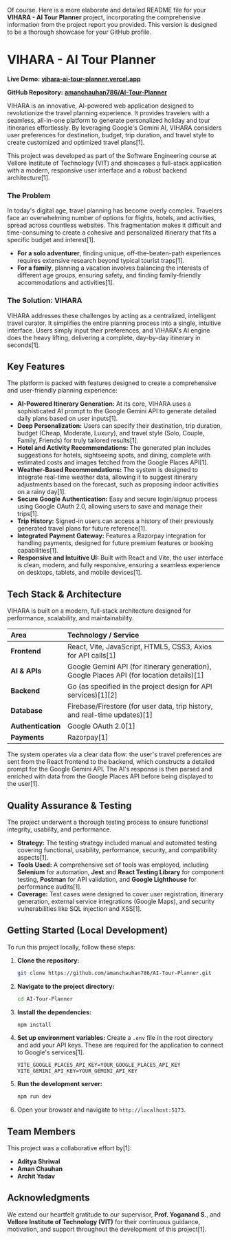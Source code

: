Of course. Here is a more elaborate and detailed README file for your **VIHARA - AI Tour Planner** project, incorporating the comprehensive information from the project report you provided. This version is designed to be a thorough showcase for your GitHub profile.

# VIHARA - AI Tour Planner

**Live Demo:** **[vihara-ai-tour-planner.vercel.app](https://vihara-ai-tour-planner.vercel.app/)**

**GitHub Repository:** **[amanchauhan786/AI-Tour-Planner](https://github.com/amanchauhan786/AI-Tour-Planner)**

VIHARA is an innovative, AI-powered web application designed to revolutionize the travel planning experience. It provides travelers with a seamless, all-in-one platform to generate personalized holiday and tour itineraries effortlessly. By leveraging Google's Gemini AI, VIHARA considers user preferences for destination, budget, trip duration, and travel style to create customized and optimized travel plans[1].

This project was developed as part of the Software Engineering course at Vellore Institute of Technology (VIT) and showcases a full-stack application with a modern, responsive user interface and a robust backend architecture[1].

### The Problem

In today's digital age, travel planning has become overly complex. Travelers face an overwhelming number of options for flights, hotels, and activities, spread across countless websites. This fragmentation makes it difficult and time-consuming to create a cohesive and personalized itinerary that fits a specific budget and interest[1].

*   **For a solo adventurer**, finding unique, off-the-beaten-path experiences requires extensive research beyond typical tourist traps[1].
*   **For a family**, planning a vacation involves balancing the interests of different age groups, ensuring safety, and finding family-friendly accommodations and activities[1].

### The Solution: VIHARA

VIHARA addresses these challenges by acting as a centralized, intelligent travel curator. It simplifies the entire planning process into a single, intuitive interface. Users simply input their preferences, and VIHARA's AI engine does the heavy lifting, delivering a complete, day-by-day itinerary in seconds[1].

## Key Features

The platform is packed with features designed to create a comprehensive and user-friendly planning experience:

*   **AI-Powered Itinerary Generation:** At its core, VIHARA uses a sophisticated AI prompt to the Google Gemini API to generate detailed daily plans based on user inputs[1].
*   **Deep Personalization:** Users can specify their destination, trip duration, budget (Cheap, Moderate, Luxury), and travel style (Solo, Couple, Family, Friends) for truly tailored results[1].
*   **Hotel and Activity Recommendations:** The generated plan includes suggestions for hotels, sightseeing spots, and dining, complete with estimated costs and images fetched from the Google Places API[1].
*   **Weather-Based Recommendations:** The system is designed to integrate real-time weather data, allowing it to suggest itinerary adjustments based on the forecast, such as proposing indoor activities on a rainy day[1].
*   **Secure Google Authentication:** Easy and secure login/signup process using Google OAuth 2.0, allowing users to save and manage their trips[1].
*   **Trip History:** Signed-in users can access a history of their previously generated travel plans for future reference[1].
*   **Integrated Payment Gateway:** Features a Razorpay integration for handling payments, designed for future premium features or booking capabilities[1].
*   **Responsive and Intuitive UI:** Built with React and Vite, the user interface is clean, modern, and fully responsive, ensuring a seamless experience on desktops, tablets, and mobile devices[1].

## Tech Stack & Architecture

VIHARA is built on a modern, full-stack architecture designed for performance, scalability, and maintainability.

| Area | Technology / Service |
| :--- | :--- |
| **Frontend** | React, Vite, JavaScript, HTML5, CSS3, Axios for API calls[1] |
| **AI & APIs**| Google Gemini API (for itinerary generation), Google Places API (for location details)[1] |
| **Backend** | Go (as specified in the project design for API services)[1][2] |
| **Database** | Firebase/Firestore (for user data, trip history, and real-time updates)[1] |
| **Authentication** | Google OAuth 2.0[1] |
| **Payments** | Razorpay[1] |

The system operates via a clear data flow: the user's travel preferences are sent from the React frontend to the backend, which constructs a detailed prompt for the Google Gemini API. The AI's response is then parsed and enriched with data from the Google Places API before being displayed to the user[1].

## Quality Assurance & Testing

The project underwent a thorough testing process to ensure functional integrity, usability, and performance.

*   **Strategy:** The testing strategy included manual and automated testing covering functional, usability, performance, security, and compatibility aspects[1].
*   **Tools Used:** A comprehensive set of tools was employed, including **Selenium** for automation, **Jest** and **React Testing Library** for component testing, **Postman** for API validation, and **Google Lighthouse** for performance audits[1].
*   **Coverage:** Test cases were designed to cover user registration, itinerary generation, external service integrations (Google Maps), and security vulnerabilities like SQL injection and XSS[1].

## Getting Started (Local Development)

To run this project locally, follow these steps:

1.  **Clone the repository:**
    ```sh
    git clone https://github.com/amanchauhan786/AI-Tour-Planner.git
    ```
2.  **Navigate to the project directory:**
    ```sh
    cd AI-Tour-Planner
    ```
3.  **Install the dependencies:**
    ```sh
    npm install
    ```
4.  **Set up environment variables:** Create a `.env` file in the root directory and add your API keys. These are required for the application to connect to Google's services[1].
    ```env
    VITE_GOOGLE_PLACES_API_KEY=YOUR_GOOGLE_PLACES_API_KEY
    VITE_GEMINI_API_KEY=YOUR_GEMINI_API_KEY
    ```
5.  **Run the development server:**
    ```sh
    npm run dev
    ```
6.  Open your browser and navigate to `http://localhost:5173`.

## Team Members

This project was a collaborative effort by[1]:

*   **Aditya Shriwal**
*   **Aman Chauhan**
*   **Archit Yadav**

## Acknowledgments

We extend our heartfelt gratitude to our supervisor, **Prof. Yoganand S.**, and **Vellore Institute of Technology (VIT)** for their continuous guidance, motivation, and support throughout the development of this project[1].

